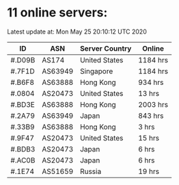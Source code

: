 # 11 online servers:

Latest update at: Mon May 25 20:10:12 UTC 2020

| ID | ASN | Server Country | Online |
| -- | --- | -------------- | ------ |
| #.D09B | AS174 | United States | 1184 hrs |
| #.7F1D | AS63949 | Singapore | 1184 hrs |
| #.B6F8 | AS63888 | Hong Kong | 934 hrs |
| #.0804 | AS20473 | United States | 13 hrs |
| #.BD3E | AS63888 | Hong Kong | 2003 hrs |
| #.2A79 | AS63949 | Japan | 843 hrs |
| #.33B9 | AS63888 | Hong Kong | 3 hrs |
| #.9F47 | AS20473 | United States | 15 hrs |
| #.BDB3 | AS20473 | Japan | 6 hrs |
| #.AC0B | AS20473 | Japan | 6 hrs |
| #.1E74 | AS51659 | Russia | 19 hrs |


